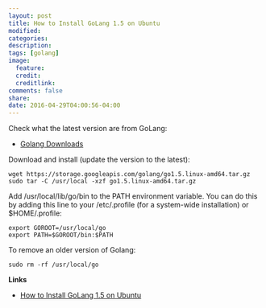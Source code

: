 ```yaml
---
layout: post
title: How to Install GoLang 1.5 on Ubuntu
modified:
categories:
description:
tags: [golang]
image:
  feature:
  credit:
  creditlink:
comments: false
share:
date: 2016-04-29T04:00:56-04:00
---
```


Check what the latest version are from GoLang:

* [Golang Downloads](https://golang.org/dl/)

Download and install (update the version to the latest):

```
wget https://storage.googleapis.com/golang/go1.5.linux-amd64.tar.gz
sudo tar -C /usr/local -xzf go1.5.linux-amd64.tar.gz
```

Add /usr/local/lib/go/bin to the PATH environment variable. You can do this by adding this line to your /etc/.profile (for a system-wide installation) or $HOME/.profile:

```
export GOROOT=/usr/local/go
export PATH=$GOROOT/bin:$PATH
```

To remove an older version of Golang:

```
sudo rm -rf /usr/local/go
```

**Links**

* [How to Install GoLang 1.5 on Ubuntu](http://munchpress.com/install-golang-1-5-on-ubuntu/)
